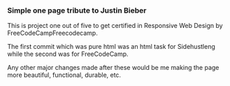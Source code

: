 ### Simple one page tribute to Justin Bieber
This is project one out of five to get certified in Responsive Web Design by FreeCodeCampFreecodecamp.

The first commit which was pure html was an html task for Sidehustleng while the second was for FreeCodeCamp.

Any other major changes made after these would be me making the page more beautiful, functional, durable, etc.
